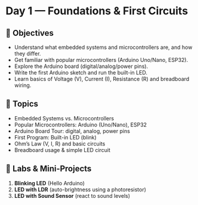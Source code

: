 # Day 1 — Foundations & First Circuits

## 🎯 Objectives
- Understand what embedded systems and microcontrollers are, and how they differ.
- Get familiar with popular microcontrollers (Arduino Uno/Nano, ESP32).
- Explore the Arduino board (digital/analog/power pins).
- Write the first Arduino sketch and run the built-in LED.
- Learn basics of Voltage (V), Current (I), Resistance (R) and breadboard wiring.

## 🧠 Topics
- Embedded Systems vs. Microcontrollers  
- Popular Microcontrollers: Arduino (Uno/Nano), ESP32  
- Arduino Board Tour: digital, analog, power pins  
- First Program: Built-in LED (blink)  
- Ohm’s Law (V, I, R) and basic circuits  
- Breadboard usage & simple LED circuit

## 🧪 Labs & Mini-Projects
1) **Blinking LED** (Hello Arduino)  
2) **LED with LDR** (auto-brightness using a photoresistor)  
3) **LED with Sound Sensor** (react to sound levels)


